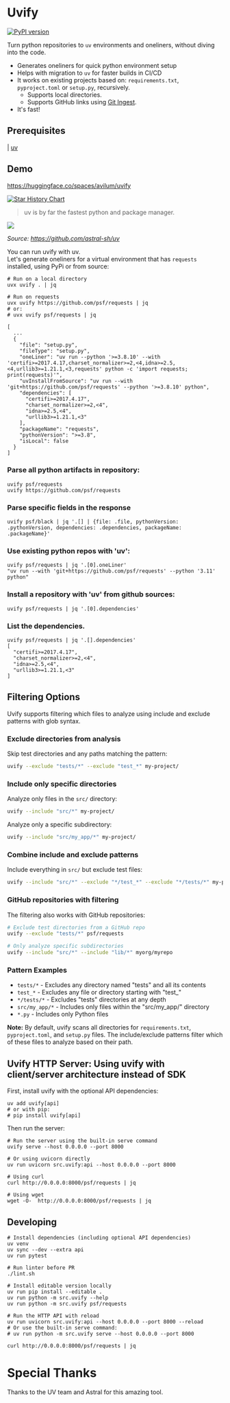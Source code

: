 # Uvify

[![PyPI version](https://img.shields.io/pypi/v/uvify.svg)](https://pypi.org/project/uvify/)

Turn python repositories to `uv` environments and oneliners, without diving into the code.<br>

- Generates oneliners for quick python environment setup
- Helps with migration to `uv` for faster builds in CI/CD
- It works on existing projects based on: `requirements.txt`, `pyproject.toml` or `setup.py`, recursively.
  - Supports local directories.
  - Supports GitHub links using <a href="https://gitingest.com/">Git Ingest</a>.
- It's fast!

## Prerequisites
| <a href="https://github.com/astral-sh/uv?tab=readme-ov-file#installation">uv</a>

## Demo
https://huggingface.co/spaces/avilum/uvify

[![Star History Chart](https://api.star-history.com/svg?repos=avilum/uvify&type=Date)](https://www.star-history.com/#avilum/uvify&Date)

> uv is by far the fastest python and package manager. 
<img src="assets/image.png">

<i>Source: https://github.com/astral-sh/uv</i>

You can run uvify with uv. <br>
Let's generate oneliners for a virtual environment that has `requests` installed, using PyPi or from source:
```shell
# Run on a local directory
uvx uvify . | jq

# Run on requests
uvx uvify https://github.com/psf/requests | jq
# or:
# uvx uvify psf/requests | jq

[
  ...
  {
    "file": "setup.py",
    "fileType": "setup.py",
    "oneLiner": "uv run --python '>=3.8.10' --with 'certifi>=2017.4.17,charset_normalizer>=2,<4,idna>=2.5,<4,urllib3>=1.21.1,<3,requests' python -c 'import requests; print(requests)'",
    "uvInstallFromSource": "uv run --with 'git+https://github.com/psf/requests' --python '>=3.8.10' python",
    "dependencies": [
      "certifi>=2017.4.17",
      "charset_normalizer>=2,<4",
      "idna>=2.5,<4",
      "urllib3>=1.21.1,<3"
    ],
    "packageName": "requests",
    "pythonVersion": ">=3.8",
    "isLocal": false
  }
]
```

### Parse all python artifacts in repository:
```
uvify psf/requests
uvify https://github.com/psf/requests
```

### Parse specific fields in the response
```
uvify psf/black | jq '.[] | {file: .file, pythonVersion: .pythonVersion, dependencies: .dependencies, packageName: .packageName}'
```

### Use existing python repos with 'uv':
```
uvify psf/requests | jq '.[0].oneLiner'
"uv run --with 'git+https://github.com/psf/requests' --python '3.11' python"
```
### Install a repository with 'uv' from github sources:
```
uvify psf/requests | jq '.[0].dependencies'
```

### List the dependencies.
```
uvify psf/requests | jq '.[].dependencies'
[
  "certifi>=2017.4.17",
  "charset_normalizer>=2,<4",
  "idna>=2.5,<4",
  "urllib3>=1.21.1,<3"
]
```

## Filtering Options

Uvify supports filtering which files to analyze using include and exclude patterns with glob syntax.

### Exclude directories from analysis

Skip test directories and any paths matching the pattern:
```bash
uvify --exclude "tests/*" --exclude "test_*" my-project/
```

### Include only specific directories

Analyze only files in the `src/` directory:
```bash
uvify --include "src/*" my-project/
```

Analyze only a specific subdirectory:
```bash
uvify --include "src/my_app/*" my-project/
```

### Combine include and exclude patterns

Include everything in `src/` but exclude test files:
```bash
uvify --include "src/*" --exclude "*/test_*" --exclude "*/tests/*" my-project/
```

### GitHub repositories with filtering

The filtering also works with GitHub repositories:
```bash
# Exclude test directories from a GitHub repo
uvify --exclude "tests/*" psf/requests

# Only analyze specific subdirectories  
uvify --include "src/*" --include "lib/*" myorg/myrepo
```

### Pattern Examples

- `tests/*` - Excludes any directory named "tests" and all its contents
- `test_*` - Excludes any file or directory starting with "test_"  
- `*/tests/*` - Excludes "tests" directories at any depth
- `src/my_app/*` - Includes only files within the "src/my_app/" directory
- `*.py` - Includes only Python files

**Note:** By default, uvify scans all directories for `requirements.txt`, `pyproject.toml`, and `setup.py` files. The include/exclude patterns filter which of these files to analyze based on their path.

## Uvify HTTP Server: Using uvify with client/server architecture instead of SDK

First, install uvify with the optional API dependencies:
```shell
uv add uvify[api]
# or with pip:
# pip install uvify[api]
```

Then run the server:
```shell
# Run the server using the built-in serve command
uvify serve --host 0.0.0.0 --port 8000

# Or using uvicorn directly
uv run uvicorn src.uvify:api --host 0.0.0.0 --port 8000

# Using curl
curl http://0.0.0.0:8000/psf/requests | jq

# Using wget
wget -O-  http://0.0.0.0:8000/psf/requests | jq
```


## Developing
```shell
# Install dependencies (including optional API dependencies)
uv venv
uv sync --dev --extra api
uv run pytest

# Run linter before PR 
./lint.sh

# Install editable version locally
uv run pip install --editable .
uv run python -m src.uvify --help
uv run python -m src.uvify psf/requests

# Run the HTTP API with reload
uv run uvicorn src.uvify:api --host 0.0.0.0 --port 8000 --reload 
# Or use the built-in serve command:
# uv run python -m src.uvify serve --host 0.0.0.0 --port 8000

curl http://0.0.0.0:8000/psf/requests | jq
```

# Special Thanks 
Thanks to the UV team and Astral for this amazing tool.
